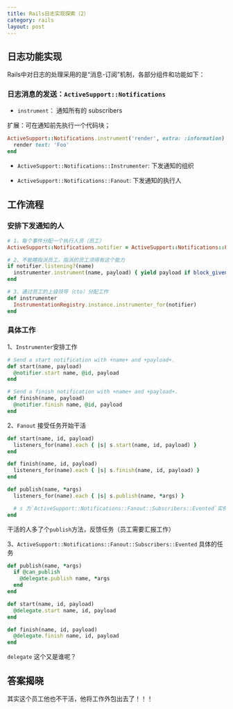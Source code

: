 ```yaml
---
title: Rails日志实现探索（2）
category: rails
layout: post
---
```



## 日志功能实现

Rails中对日志的处理采用的是“消息-订阅”机制，各部分组件和功能如下：

### 日志消息的发送：`ActiveSupport::Notifications`

- `instrument`： 通知所有的 subscribers

扩展：可在通知前先执行一个代码块；

```ruby
ActiveSupport::Notifications.instrument('render', extra: :information) do
  render text: 'Foo'
end
```

* `ActiveSupport::Notifications::Instrumenter`: 下发通知的组织

* `ActiveSupport::Notifications::Fanout`: 下发通知的执行人

## 工作流程

### 安排下发通知的人

```ruby
# 1、每个事件分配一个执行人员（员工）
ActiveSupport::Notifications.notifier = ActiveSupport::Notifications::Fanout.new

# 2、不能瞎指派员工，指派的员工须得有这个能力
if notifier.listening?(name)
  instrumenter.instrument(name, payload) { yield payload if block_given? }
end

# 3、通过员工的上级领导（cto）分配工作
def instrumenter
  InstrumentationRegistry.instance.instrumenter_for(notifier)
end
```

### 具体工作

1、`Instrumenter`安排工作

```ruby
# Send a start notification with +name+ and +payload+.
def start(name, payload)
  @notifier.start name, @id, payload
end

# Send a finish notification with +name+ and +payload+.
def finish(name, payload)
  @notifier.finish name, @id, payload
end
```

2、`Fanout` 接受任务开始干活

```ruby
def start(name, id, payload)
  listeners_for(name).each { |s| s.start(name, id, payload) }
end

def finish(name, id, payload)
  listeners_for(name).each { |s| s.finish(name, id, payload) }
end

def publish(name, *args)
  listeners_for(name).each { |s| s.publish(name, *args) }

  # s 为`ActiveSupport::Notifications::Fanout::Subscribers::Evented`实例
end
```
干活的人多了个`publish`方法，反馈任务（员工需要汇报工作）

3、`ActiveSupport::Notifications::Fanout::Subscribers::Evented` 具体的任务

```ruby
def publish(name, *args)
  if @can_publish
    @delegate.publish name, *args
  end
end

def start(name, id, payload)
  @delegate.start name, id, payload
end

def finish(name, id, payload)
  @delegate.finish name, id, payload
end
```
`delegate` 这个又是谁呢？

## 答案揭晓

其实这个员工他也不干活，他将工作外包出去了！！！
